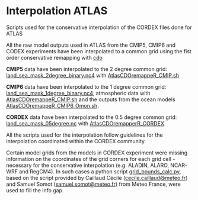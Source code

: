 # Interpolation ATLAS
Scripts used for the conservative interpolation of the CORDEX files done for ATLAS

All the raw model outputs used in ATLAS from the CMIP5, CMIP6 and CODEX experiments have been interpolated to a common grid using the fist order conservative remapping with [cdo](https://code.mpimet.mpg.de/projects/cdo/)

**CMIP5** data have been interpolated to the 2 degree common grid: [land_sea_mask_2degree_binary.nc4](https://github.com/IPCC-WG1/Atlas/blob/master/reference-grids/land_sea_mask_2degree_binary.nc4)
with [AtlasCDOremappeR_CMIP.sh](https://github.com/Yoselita/ATLAS/blob/patch-1/scripts/ATLAS-data/bash-interpolation-scripts/AtlasCDOremappeR_CMIP.sh)

**CMIP6** data have been interpolated to the 1 degree common grid: [land_sea_mask_1degree_binary.nc4](https://github.com/IPCC-WG1/Atlas/blob/master/reference-grids/land_sea_mask_1degree_binary.nc4), 
atmospheric data with [AtlasCDOremappeR_CMIP.sh](https://github.com/Yoselita/ATLAS/blob/patch-1/scripts/ATLAS-data/bash-interpolation-scripts/AtlasCDOremappeR_CMIP.sh) and 
the outputs from the ocean models [AtlasCDOremappeR_CMIP6_Omon.sh](https://github.com/Yoselita/ATLAS/blob/patch-1/scripts/ATLAS-data/bash-interpolation-scripts/AtlasCDOremappeR_CMIP6_Omon.sh).

**CORDEX** data have been interpolated to the 0.5 degree common grid: [land_sea_mask_05degree.nc](https://github.com/IPCC-WG1/Atlas/blob/master/reference-grids/land_sea_mask_05degree.nc4) 
with [AtlasCDOremapperR_CORDEX](https://github.com/Yoselita/ATLAS/blob/patch-1/scripts/ATLAS-data/bash-interpolation-scripts/AtlasCDOremappeR_CORDEX/AtlasCDOremapperR_CORDEX.sh).

All the scripts used for the interpolation follow guidelines for the interpolation coordinated within the CORDEX community.

Certain model grids from the models in CORDEX experiment were missing information on the coordinates of the grid corners for each grid cell - necessary for the conservative interpolation (e.g. ALADIN, ALARO, NCAR-WRF and RegCM4). In such cases a python script [grid_bounds_calc.py](https://github.com/Yoselita/ATLAS/blob/patch-1/scripts/ATLAS-data/bash-interpolation-scripts/AtlasCDOremappeR_CORDEX/grid_bounds_calc.py), based on the script provided by Caillaud Cécile (cecile.caillaud@meteo.fr) and Samuel Somot (samuel.somot@meteo.fr) from Meteo France, were used to fill the info gap.
